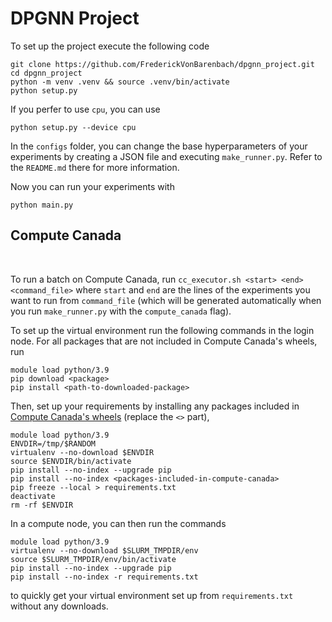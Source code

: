 # DPGNN Project

To set up the project execute the following code

```
git clone https://github.com/FrederickVonBarenbach/dpgnn_project.git
cd dpgnn_project
python -m venv .venv && source .venv/bin/activate
python setup.py
```

If you perfer to use ```cpu```, you can use

```
python setup.py --device cpu
```

In the ```configs``` folder, you can change the base hyperparameters of your experiments by creating a JSON file and executing ```make_runner.py```. Refer to the ```README.md``` there for more information.

Now you can run your experiments with

```
python main.py
```

## Compute Canada

<br />

To run a batch on Compute Canada, run ```cc_executor.sh <start> <end> <command_file>``` where ```start``` and ```end``` are the lines of the experiments you want to run from ```command_file``` (which will be generated automatically when you run ```make_runner.py``` with the ```compute_canada``` flag).

To set up the virtual environment run the following commands in the login node. For all packages that are not included in Compute Canada's wheels, run

```
module load python/3.9
pip download <package>
pip install <path-to-downloaded-package>
```

Then, set up your requirements by installing any packages included in [Compute Canada's wheels](https://docs.alliancecan.ca/wiki/Available_Python_wheels) (replace the ```<>``` part),

```
module load python/3.9
ENVDIR=/tmp/$RANDOM
virtualenv --no-download $ENVDIR
source $ENVDIR/bin/activate
pip install --no-index --upgrade pip
pip install --no-index <packages-included-in-compute-canada>
pip freeze --local > requirements.txt
deactivate
rm -rf $ENVDIR
```

In a compute node, you can then run the commands

```
module load python/3.9
virtualenv --no-download $SLURM_TMPDIR/env
source $SLURM_TMPDIR/env/bin/activate
pip install --no-index --upgrade pip
pip install --no-index -r requirements.txt
```

to quickly get your virtual environment set up from ```requirements.txt``` without any downloads.
